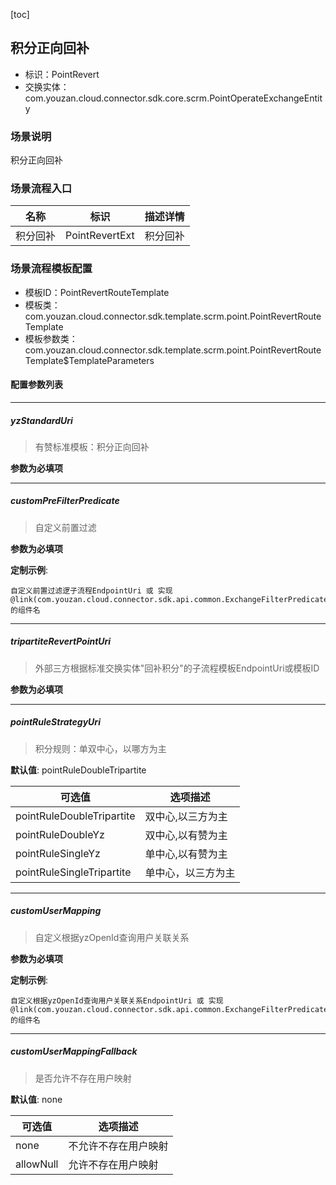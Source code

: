 [toc]

## 积分正向回补
- 标识：PointRevert
- 交换实体：com.youzan.cloud.connector.sdk.core.scrm.PointOperateExchangeEntity
### 场景说明
积分正向回补
### 场景流程入口

名称 | 标识 | 描述详情
---|---|---
积分回补 | PointRevertExt | 积分回补

### 场景流程模板配置
- 模板ID：PointRevertRouteTemplate
- 模板类：com.youzan.cloud.connector.sdk.template.scrm.point.PointRevertRouteTemplate
- 模板参数类：com.youzan.cloud.connector.sdk.template.scrm.point.PointRevertRouteTemplate$TemplateParameters

#### 配置参数列表

---
##### yzStandardUri
> 有赞标准模板：积分正向回补

**参数为必填项**

---
##### customPreFilterPredicate
> 自定义前置过滤

**参数为必填项**


**定制示例**:
```
自定义前置过滤逻子流程EndpointUri 或 实现@link(com.youzan.cloud.connector.sdk.api.common.ExchangeFilterPredicate)的组件名
```
---
##### tripartiteRevertPointUri
> 外部三方根据标准交换实体"回补积分"的子流程模板EndpointUri或模板ID

**参数为必填项**

---
##### pointRuleStrategyUri
> 积分规则：单双中心，以哪方为主

**默认值**: pointRuleDoubleTripartite

可选值 | 选项描述
---|---
pointRuleDoubleTripartite | 双中心,以三方为主
pointRuleDoubleYz | 双中心,以有赞为主
pointRuleSingleYz | 单中心,以有赞为主
pointRuleSingleTripartite | 单中心，以三方为主
---
##### customUserMapping
> 自定义根据yzOpenId查询用户关联关系

**参数为必填项**


**定制示例**:
```
自定义根据yzOpenId查询用户关联关系EndpointUri 或 实现@link(com.youzan.cloud.connector.sdk.api.common.ExchangeFilterPredicate)的组件名
```
---
##### customUserMappingFallback
> 是否允许不存在用户映射

**默认值**: none

可选值 | 选项描述
---|---
none | 不允许不存在用户映射
allowNull | 允许不存在用户映射

